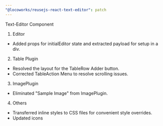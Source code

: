 ```yaml
---
"@locoworks/reusejs-react-text-editor": patch
---
```


Text-Editor Component

1. Editor

- Added props for initialEditor state and extracted payload for setup in a div.

2. Table Plugin

- Resolved the layout for the TableRow Adder button.
- Corrected TableAction Menu to resolve scrolling issues.

3. ImagePlugin

- Eliminated "Sample Image" from ImagePlugin.

4. Others

- Transferred inline styles to CSS files for convenient style overrides.
- Updated icons
